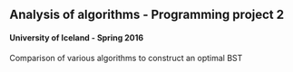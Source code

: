 ## Analysis of algorithms - Programming project 2
#### University of Iceland - Spring 2016

Comparison of various algorithms to construct an optimal BST
